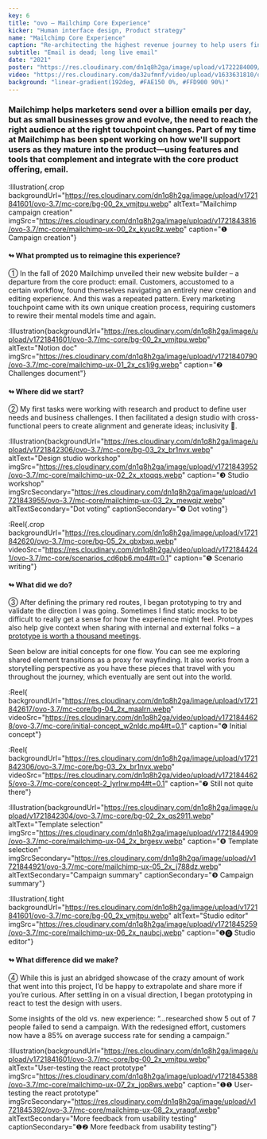 ```yaml
---
key: 6
title: "ovo – Mailchimp Core Experience"
kicker: "Human interface design, Product strategy"
name: "Mailchimp Core Experience"
caption: "Re-architecting the highest revenue journey to help users find and reach the right audience."
subtitle: "Email is dead; long live email"
date: "2021"
poster: "https://res.cloudinary.com/dn1q8h2ga/image/upload/v1722284009/ovo-3.7/mc-core/poster_2x_hjdrce.webp"
video: "https://res.cloudinary.com/da32ufmnf/video/upload/v1633631810/ovo-3.6/index/mc-core_ph7qd4.mp4"
background: "linear-gradient(192deg, #FAE150 0%, #FFD900 90%)"
---
```


<!-- ❶ ❷ ❸ ❹ ❺ ❻ ❼ ❽ ❾ ⓿ -->
<!-- ① ② ③ ④ ⑤ ⑥ ⑦ ⑧ ⑨ ⓪ -->

### Mailchimp helps marketers send over a billion emails per day, but as small businesses grow and evolve, the need to reach the right audience at the right touchpoint changes. Part of my time at Mailchimp has been spent working on how we'll support users as they mature into the product—using features and tools that complement and integrate with the core product offering, email.

:Illustration{.crop backgroundUrl="https://res.cloudinary.com/dn1q8h2ga/image/upload/v1721841601/ovo-3.7/mc-core/bg-00_2x_vmjtpu.webp" altText="Mailchimp campaign creation" imgSrc="https://res.cloudinary.com/dn1q8h2ga/image/upload/v1721843816/ovo-3.7/mc-core/mailchimp-ux-00_2x_kyuc9z.webp" caption="❶ Campaign creation"}

#### ↬ What prompted us to reimagine this experience?

① In the fall of 2020 Mailchimp unveiled their new website builder – a departure from the core product: email. Customers, accustomed to a certain workflow, found themselves navigating an entirely new creation and editing experience. And this was a repeated pattern. Every marketing touchpoint came with its own unique creation process, requiring customers to rewire their mental models time and again.

:Illustration{backgroundUrl="https://res.cloudinary.com/dn1q8h2ga/image/upload/v1721841601/ovo-3.7/mc-core/bg-00_2x_vmjtpu.webp" altText="Notion doc" imgSrc="https://res.cloudinary.com/dn1q8h2ga/image/upload/v1721840790/ovo-3.7/mc-core/mailchimp-ux-01_2x_cs1j9g.webp" caption="❷ Challenges document"}

#### ↬ Where did we start?

② My first tasks were working with research and product to define user needs and business challenges. I then facilitated a design studio with cross-functional peers to create alignment and generate ideas; inclusivity 🤲.

:Illustration{backgroundUrl="https://res.cloudinary.com/dn1q8h2ga/image/upload/v1721842306/ovo-3.7/mc-core/bg-03_2x_br1nvx.webp" altText="Design studio workshop" imgSrc="https://res.cloudinary.com/dn1q8h2ga/image/upload/v1721843952/ovo-3.7/mc-core/mailchimp-ux-02_2x_xtoqqs.webp" caption="❸ Studio workshop" imgSrcSecondary="https://res.cloudinary.com/dn1q8h2ga/image/upload/v1721843955/ovo-3.7/mc-core/mailchimp-ux-03_2x_mewqjz.webp" altTextSecondary="Dot voting" captionSecondary="❹ Dot voting"}

:Reel{.crop backgroundUrl="https://res.cloudinary.com/dn1q8h2ga/image/upload/v1721842620/ovo-3.7/mc-core/bg-05_2x_gbxbxq.webp" videoSrc="https://res.cloudinary.com/dn1q8h2ga/video/upload/v1721844241/ovo-3.7/mc-core/scenarios_cd6pb6.mp4#t=0.1" caption="❺ Scenario writing"}

#### ↬ What did we do?

③ After defining the primary red routes, I began prototyping to try and validate the direction I was going. Sometimes I find static mocks to be difficult to really get a sense for how the experience might feel. Prototypes also help give context when sharing with internal and external folks – a [prototype is worth a thousand meetings](https://twitter.com/johnmaeda/status/518556402902925313?lang=en).

Seen below are initial concepts for one flow. You can see me exploring shared element transitions as a proxy for wayfinding. It also works from a storytelling perspective as you have these pieces that travel with you throughout the journey, which eventually are sent out into the world.

:Reel{ backgroundUrl="https://res.cloudinary.com/dn1q8h2ga/image/upload/v1721842617/ovo-3.7/mc-core/bg-04_2x_maalrn.webp" videoSrc="https://res.cloudinary.com/dn1q8h2ga/video/upload/v1721844628/ovo-3.7/mc-core/initial-concept_w2nldc.mp4#t=0.1" caption="❻ Initial concept"}

:Reel{ backgroundUrl="https://res.cloudinary.com/dn1q8h2ga/image/upload/v1721842306/ovo-3.7/mc-core/bg-03_2x_br1nvx.webp" videoSrc="https://res.cloudinary.com/dn1q8h2ga/video/upload/v1721844625/ovo-3.7/mc-core/concept-2_lyrlrw.mp4#t=0.1" caption="❼ Still not quite there"}

:Illustration{backgroundUrl="https://res.cloudinary.com/dn1q8h2ga/image/upload/v1721842304/ovo-3.7/mc-core/bg-02_2x_qs2911.webp" altText="Template selection" imgSrc="https://res.cloudinary.com/dn1q8h2ga/image/upload/v1721844909/ovo-3.7/mc-core/mailchimp-ux-04_2x_brgesv.webp" caption="❽ Template selection" imgSrcSecondary="https://res.cloudinary.com/dn1q8h2ga/image/upload/v1721844921/ovo-3.7/mc-core/mailchimp-ux-05_2x_j788dz.webp" altTextSecondary="Campaign summary" captionSecondary="❾ Campaign summary"}

:Illustration{.tight backgroundUrl="https://res.cloudinary.com/dn1q8h2ga/image/upload/v1721841601/ovo-3.7/mc-core/bg-00_2x_vmjtpu.webp" altText="Studio editor" imgSrc="https://res.cloudinary.com/dn1q8h2ga/image/upload/v1721845259/ovo-3.7/mc-core/mailchimp-ux-06_2x_naubcj.webp" caption="❶⓿ Studio editor"}

#### ↬ What difference did we make?

④ While this is just an abridged showcase of the crazy amount of work that went into this project, I’d be happy to extrapolate and share more if you’re curious. After settling in on a visual direction, I began prototyping in react to test the design with users.

Some insights of the old vs. new experience: “...researched show 5 out of 7 people failed to send a campaign. With the redesigned effort, customers now have a 85% on average success rate for sending a campaign.”

:Illustration{backgroundUrl="https://res.cloudinary.com/dn1q8h2ga/image/upload/v1721841601/ovo-3.7/mc-core/bg-00_2x_vmjtpu.webp" altText="User-testing the react prototype" imgSrc="https://res.cloudinary.com/dn1q8h2ga/image/upload/v1721845388/ovo-3.7/mc-core/mailchimp-ux-07_2x_jop8ws.webp" caption="❶❶ User-testing the react prototype" imgSrcSecondary="https://res.cloudinary.com/dn1q8h2ga/image/upload/v1721845392/ovo-3.7/mc-core/mailchimp-ux-08_2x_yraqqf.webp" altTextSecondary="More feedback from usability testing" captionSecondary="❶❷ More feedback from usability testing"}
